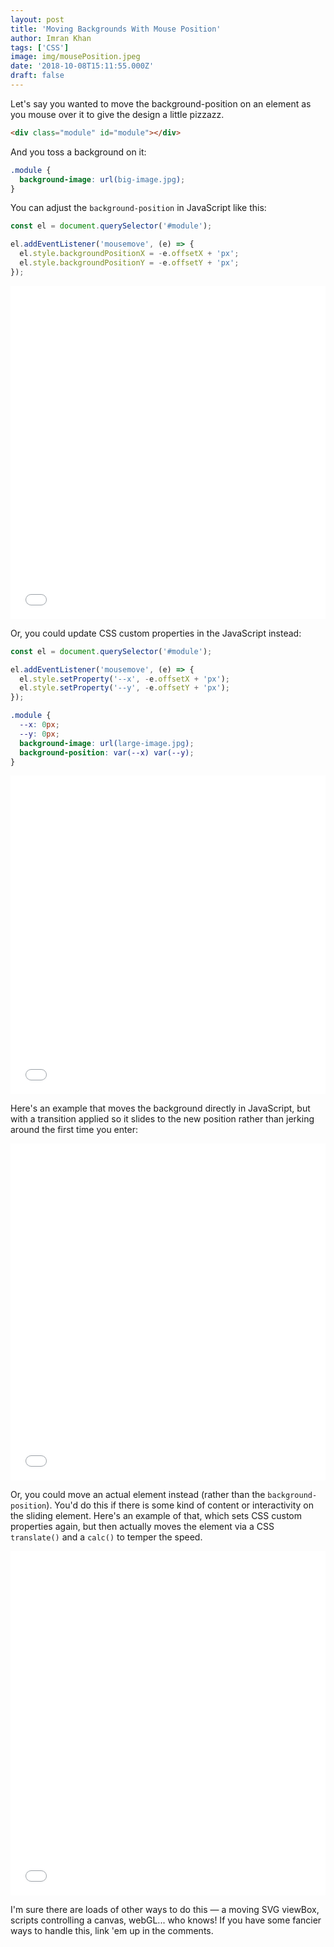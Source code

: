 ```yaml
---
layout: post
title: 'Moving Backgrounds With Mouse Position'
author: Imran Khan
tags: ['CSS']
image: img/mousePosition.jpeg
date: '2018-10-08T15:11:55.000Z'
draft: false
---
```


Let's say you wanted to move the background-position on an element as you mouse over it to give the design a little pizzazz.

```html
<div class="module" id="module"></div>
```

<p>And you toss a background on it:</p>

```css
.module {
  background-image: url(big-image.jpg);
}
```

<p>You can adjust the <code>background-position</code> in JavaScript like this:</p>

```js
const el = document.querySelector('#module');

el.addEventListener('mousemove', (e) => {
  el.style.backgroundPositionX = -e.offsetX + 'px';
  el.style.backgroundPositionY = -e.offsetY + 'px';
});
```

<div class="cp_embed_wrapper resizable" style="height: 533px;"><iframe id="cp_embed_qMwJyQ" src="//codepen.io/chriscoyier/embed/qMwJyQ?height=533&amp;theme-id=1&amp;slug-hash=qMwJyQ&amp;default-tab=js%2Cresult&amp;user=chriscoyier&amp;pen-title=Move%20a%20background%20with%20mouse" scrolling="no" frameborder="0" height="533" allowtransparency="true" allowfullscreen="true" allowpaymentrequest="true" name="CodePen Embed" title="Move a background with mouse" class="cp_embed_iframe " style="width: 100%; overflow: hidden; height: 100%;"></iframe><div class="win-size-grip" style="touch-action: none;"></div></div>
<p>Or, you could update CSS custom properties in the JavaScript instead:</p>

```js
const el = document.querySelector('#module');

el.addEventListener('mousemove', (e) => {
  el.style.setProperty('--x', -e.offsetX + 'px');
  el.style.setProperty('--y', -e.offsetY + 'px');
});
```

```css
.module {
  --x: 0px;
  --y: 0px;
  background-image: url(large-image.jpg);
  background-position: var(--x) var(--y);
}
```

<div class="cp_embed_wrapper resizable" style="height: 510px;"><iframe id="cp_embed_bxJmOw" src="//codepen.io/chriscoyier/embed/bxJmOw?height=510&amp;theme-id=1&amp;slug-hash=bxJmOw&amp;default-tab=js%2Cresult&amp;user=chriscoyier&amp;pen-title=Move%20a%20background%20with%20mouse" scrolling="no" frameborder="0" height="510" allowtransparency="true" allowfullscreen="true" allowpaymentrequest="true" name="CodePen Embed" title="Move a background with mouse" class="cp_embed_iframe " style="width: 100%; overflow: hidden; height: 100%;"></iframe><div class="win-size-grip" style="touch-action: none;"></div></div>
<p>Here's an example that moves the background directly in JavaScript, but with a transition applied so it slides to the new position rather than jerking around the first time you enter:</p>

<div class="cp_embed_wrapper resizable" style="height: 539px;"><iframe id="cp_embed_YOMJoK" src="//codepen.io/chriscoyier/embed/YOMJoK?height=539&amp;theme-id=1&amp;slug-hash=YOMJoK&amp;default-tab=js%2Cresult&amp;user=chriscoyier&amp;pen-title=Movable%20Background%20Ad" scrolling="no" frameborder="0" height="539" allowtransparency="true" allowfullscreen="true" allowpaymentrequest="true" name="CodePen Embed" title="Movable Background Ad" class="cp_embed_iframe " style="width: 100%; overflow: hidden; height: 100%;"></iframe><div class="win-size-grip" style="touch-action: none;"></div></div>

<p>Or, you could move an actual element instead (rather than the <code>background-position</code>). You'd do this if there is some kind of content or interactivity on the sliding element. Here's an example of that, which sets CSS custom properties again, but then actually moves the element via a CSS <code>translate()</code> and a <code>calc()</code> to temper the speed. </p>
<div class="cp_embed_wrapper resizable" style="height: 551px;"><iframe id="cp_embed_PdgyMN" src="//codepen.io/chriscoyier/embed/PdgyMN?height=551&amp;theme-id=1&amp;slug-hash=PdgyMN&amp;default-tab=js%2Cresult&amp;user=chriscoyier&amp;pen-title=Hotjar%20Moving%20Heatmap%20Ad" scrolling="no" frameborder="0" height="551" allowtransparency="true" allowfullscreen="true" allowpaymentrequest="true" name="CodePen Embed" title="Hotjar Moving Heatmap Ad" class="cp_embed_iframe " style="width: 100%; overflow: hidden; height: 100%;"></iframe><div class="win-size-grip" style="touch-action: none;"></div></div>
<p>I'm sure there are loads of other ways to do this — a moving SVG viewBox, scripts controlling a canvas, webGL... who knows! If you have some fancier ways to handle this, link 'em up in the comments. </p>
